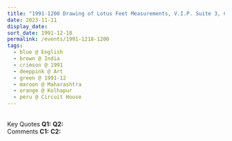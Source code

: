 ```yaml
---
title: "1991-1200 Drawing of Lotus Feet Measurements, V.I.P. Suite 3, Circuit House, Indumati Road, Tarabai Park, Kolhapur, Maharashtra, India"
date: 2023-11-11
display_date: 
sort_date: 1991-12-18
permalink: /events/1991-1218-1200
tags:
  - blue @ English
  - brown @ India
  - crimson @ 1991
  - deeppink @ Art
  - green @ 1991-12
  - maroon @ Maharashtra
  - orange @ Kolhapur
  - peru @ Circuit House
---
```


<br>

<wave-list>
  <list-title color="DarkSeaGreen" width="55">Key Quotes</list-title>
  <list-item color="BlanchedAlmond" width="280"><b>Q1:</b> <i></i></list-item>
  <list-item color="Lavender" width="280"><b>Q2:</b> <i></i></list-item>
</wave-list>

<br>

<wave-list>
  <list-title color="DarkSeaGreen" width="55">Comments</list-title>
  <list-item color="BlanchedAlmond" width="280"><b>C1:</b> <i></i></list-item>
  <list-item color="Lavender" width="280"><b>C2:</b> <i></i></list-item>
</wave-list>